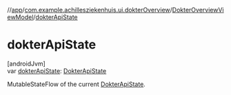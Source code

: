 //[app](../../../index.md)/[com.example.achillesziekenhuis.ui.dokterOverview](../index.md)/[DokterOverviewViewModel](index.md)/[dokterApiState](dokter-api-state.md)

# dokterApiState

[androidJvm]\
var [dokterApiState](dokter-api-state.md): [DokterApiState](../-dokter-api-state/index.md)

MutableStateFlow of the current [DokterApiState](../-dokter-api-state/index.md).
